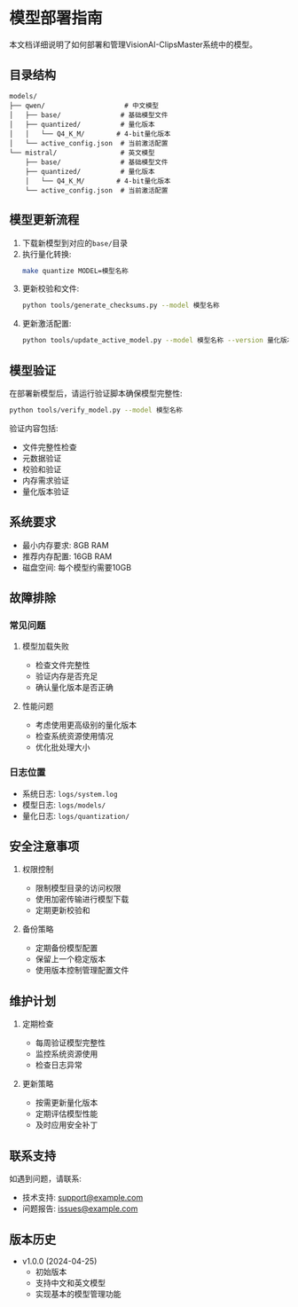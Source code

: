 # 模型部署指南

本文档详细说明了如何部署和管理VisionAI-ClipsMaster系统中的模型。

## 目录结构

```
models/
├── qwen/                    # 中文模型
│   ├── base/               # 基础模型文件
│   ├── quantized/          # 量化版本
│   │   └── Q4_K_M/        # 4-bit量化版本
│   └── active_config.json  # 当前激活配置
└── mistral/                # 英文模型
    ├── base/               # 基础模型文件
    ├── quantized/          # 量化版本
    │   └── Q4_K_M/        # 4-bit量化版本
    └── active_config.json  # 当前激活配置
```

## 模型更新流程

1. 下载新模型到对应的`base/`目录
2. 执行量化转换:
   ```bash
   make quantize MODEL=模型名称
   ```
3. 更新校验和文件:
   ```bash
   python tools/generate_checksums.py --model 模型名称
   ```
4. 更新激活配置:
   ```bash
   python tools/update_active_model.py --model 模型名称 --version 量化版本
   ```

## 模型验证

在部署新模型后，请运行验证脚本确保模型完整性:

```bash
python tools/verify_model.py --model 模型名称
```

验证内容包括:
- 文件完整性检查
- 元数据验证
- 校验和验证
- 内存需求验证
- 量化版本验证

## 系统要求

- 最小内存要求: 8GB RAM
- 推荐内存配置: 16GB RAM
- 磁盘空间: 每个模型约需要10GB

## 故障排除

### 常见问题

1. 模型加载失败
   - 检查文件完整性
   - 验证内存是否充足
   - 确认量化版本是否正确

2. 性能问题
   - 考虑使用更高级别的量化版本
   - 检查系统资源使用情况
   - 优化批处理大小

### 日志位置

- 系统日志: `logs/system.log`
- 模型日志: `logs/models/`
- 量化日志: `logs/quantization/`

## 安全注意事项

1. 权限控制
   - 限制模型目录的访问权限
   - 使用加密传输进行模型下载
   - 定期更新校验和

2. 备份策略
   - 定期备份模型配置
   - 保留上一个稳定版本
   - 使用版本控制管理配置文件

## 维护计划

1. 定期检查
   - 每周验证模型完整性
   - 监控系统资源使用
   - 检查日志异常

2. 更新策略
   - 按需更新量化版本
   - 定期评估模型性能
   - 及时应用安全补丁

## 联系支持

如遇到问题，请联系:
- 技术支持: support@example.com
- 问题报告: issues@example.com

## 版本历史

- v1.0.0 (2024-04-25)
  - 初始版本
  - 支持中文和英文模型
  - 实现基本的模型管理功能 